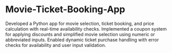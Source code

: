 # Movie-Ticket-Booking-App
Developed a Python app for movie selection, ticket booking, and price calculation with real-time availability checks.
Implemented a coupon system for applying discounts and simplified movie selection using numeric or abbreviated inputs.
Enabled dynamic ticket purchase handling with error checks for availability and user input validation.
